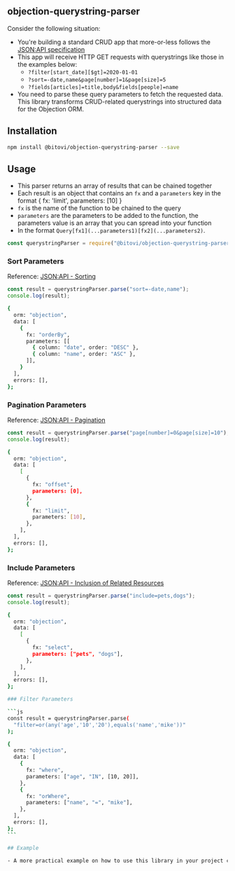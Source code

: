 ## objection-querystring-parser

Consider the following situation:

- You're building a standard CRUD app that more-or-less follows the [JSON:API specification](https://jsonapi.org/format/)
- This app will receive HTTP GET requests with querystrings like those in the examples below:
  - `?filter[start_date][$gt]=2020-01-01`
  - `?sort=-date,name&page[number]=1&page[size]=5`
  - `?fields[articles]=title,body&fields[people]=name`
- You need to parse these query parameters to fetch the requested data. This library transforms CRUD-related querystrings into structured data for the Objection ORM.

## Installation

```sh
npm install @bitovi/objection-querystring-parser --save
```

## Usage

- This parser returns an array of results that can be chained together
- Each result is an object that contains an `fx` and a `parameters` key in the format { fx: 'limit', parameters: [10] }
- `fx` is the name of the function to be chained to the query
- `parameters` are the parameters to be added to the function, the parameters value is an array that you can spread into your function
- In the format `Query[fx1](...parameters1)[fx2](...parameters2)`.

```js
const querystringParser = require("@bitovi/objection-querystring-parser");
```

### Sort Parameters

Reference: [JSON:API - Sorting](https://jsonapi.org/format/#fetching-sorting)

```js
const result = querystringParser.parse("sort=-date,name");
console.log(result);
```

```sh
{
  orm: "objection",
  data: [
    {
      fx: "orderBy",
      parameters: [[
        { column: "date", order: "DESC" },
        { column: "name", order: "ASC" },
      ]],
    }
  ],
  errors: [],
};
```

### Pagination Parameters

Reference: [JSON:API - Pagination](https://jsonapi.org/format/#fetching-pagination)

```js
const result = querystringParser.parse("page[number]=0&page[size]=10");
console.log(result);
```

```sh
{
  orm: "objection",
  data: [
    [
      {
        fx: "offset",
        parameters: [0],
      },
      {
        fx: "limit",
        parameters: [10],
      },
    ],
  ],
  errors: [],
};
```

### Include Parameters

Reference: [JSON:API - Inclusion of Related Resources](https://jsonapi.org/format/#fetching-includes)

```js
const result = querystringParser.parse("include=pets,dogs");
console.log(result);
```

````sh
{
  orm: "objection",
  data: [
    [
      {
        fx: "select",
        parameters: ["pets", "dogs"],
      },
    ],
  ],
  errors: [],
};

### Filter Parameters

```js
const result = querystringParser.parse(
  "filter=or(any('age','10','20'),equals('name','mike'))"
);
````

````sh
{
  orm: "objection",
  data: [
    {
      fx: "where",
      parameters: ["age", "IN", [10, 20]],
    },
    {
      fx: "orWhere",
      parameters: ["name", "=", "mike"],
    },
  ],
  errors: [],
};
```

## Example

- A more practical example on how to use this library in your project can be found in the [here](https://github.com/bitovi/querystring-parser/tree/main/examples)
````
